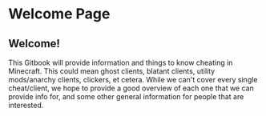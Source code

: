 # Welcome Page

## Welcome! <a id="welcome"></a>

This Gitbook will provide information and things to know cheating in Minecraft. This could mean ghost clients, blatant clients, utility mods/anarchy clients, clickers, et cetera. While we can't cover every single cheat/client, we hope to provide a good overview of each one that we can provide info for, and some other general information for people that are interested.[  
](https://minecraftclients.gitbook.io/minecraftclients-faq/acknowledgements)

